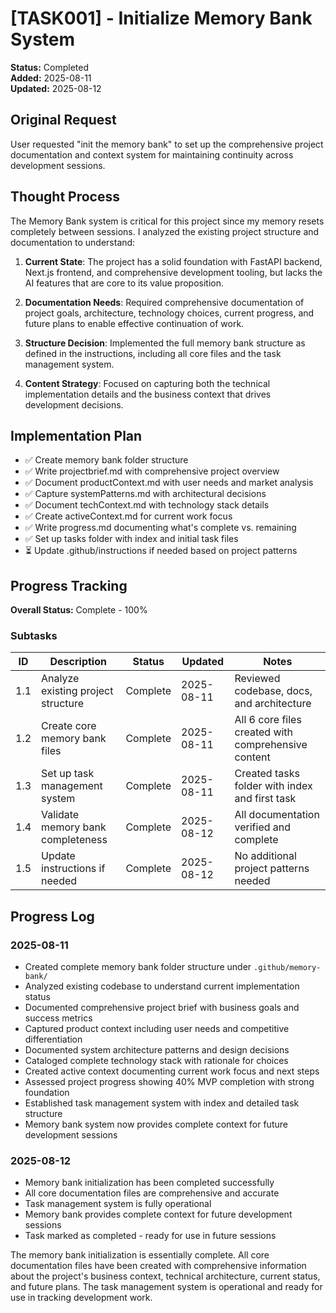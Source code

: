 # [TASK001] - Initialize Memory Bank System

**Status:** Completed  
**Added:** 2025-08-11  
**Updated:** 2025-08-12

## Original Request
User requested "init the memory bank" to set up the comprehensive project documentation and context system for maintaining continuity across development sessions.

## Thought Process
The Memory Bank system is critical for this project since my memory resets completely between sessions. I analyzed the existing project structure and documentation to understand:

1. **Current State**: The project has a solid foundation with FastAPI backend, Next.js frontend, and comprehensive development tooling, but lacks the AI features that are core to its value proposition.

2. **Documentation Needs**: Required comprehensive documentation of project goals, architecture, technology choices, current progress, and future plans to enable effective continuation of work.

3. **Structure Decision**: Implemented the full memory bank structure as defined in the instructions, including all core files and the task management system.

4. **Content Strategy**: Focused on capturing both the technical implementation details and the business context that drives development decisions.

## Implementation Plan
- ✅ Create memory bank folder structure
- ✅ Write projectbrief.md with comprehensive project overview
- ✅ Document productContext.md with user needs and market analysis
- ✅ Capture systemPatterns.md with architectural decisions
- ✅ Document techContext.md with technology stack details
- ✅ Create activeContext.md for current work focus
- ✅ Write progress.md documenting what's complete vs. remaining
- ✅ Set up tasks folder with index and initial task files
- ⏳ Update .github/instructions if needed based on project patterns

## Progress Tracking

**Overall Status:** Complete - 100%

### Subtasks
| ID | Description | Status | Updated | Notes |
|----|-------------|--------|---------|-------|
| 1.1 | Analyze existing project structure | Complete | 2025-08-11 | Reviewed codebase, docs, and architecture |
| 1.2 | Create core memory bank files | Complete | 2025-08-11 | All 6 core files created with comprehensive content |
| 1.3 | Set up task management system | Complete | 2025-08-11 | Created tasks folder with index and first task |
| 1.4 | Validate memory bank completeness | Complete | 2025-08-12 | All documentation verified and complete |
| 1.5 | Update instructions if needed | Complete | 2025-08-12 | No additional project patterns needed |

## Progress Log
### 2025-08-11
- Created complete memory bank folder structure under `.github/memory-bank/`
- Analyzed existing codebase to understand current implementation status
- Documented comprehensive project brief with business goals and success metrics
- Captured product context including user needs and competitive differentiation
- Documented system architecture patterns and design decisions
- Cataloged complete technology stack with rationale for choices
- Created active context documenting current work focus and next steps
- Assessed project progress showing 40% MVP completion with strong foundation
- Established task management system with index and detailed task structure
- Memory bank system now provides complete context for future development sessions

### 2025-08-12
- Memory bank initialization has been completed successfully
- All core documentation files are comprehensive and accurate
- Task management system is fully operational
- Memory bank provides complete context for future development sessions
- Task marked as completed - ready for use in future sessions

The memory bank initialization is essentially complete. All core documentation files have been created with comprehensive information about the project's business context, technical architecture, current status, and future plans. The task management system is operational and ready for use in tracking development work.

